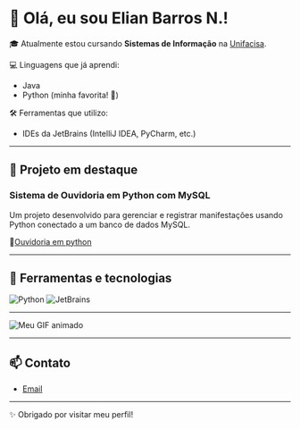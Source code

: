# 👋 Olá, eu sou Elian Barros N.!

🎓 Atualmente estou cursando **Sistemas de Informação** na [Unifacisa](https://www.unifacisa.edu.br/).

💻 Linguagens que já aprendi:
- Java
- Python (minha favorita! 🐍)

🛠️ Ferramentas que utilizo:
- IDEs da JetBrains (IntelliJ IDEA, PyCharm, etc.)

---

## 📝 Projeto em destaque

### Sistema de Ouvidoria em Python com MySQL
Um projeto desenvolvido para gerenciar e registrar manifestações usando Python conectado a um banco de dados MySQL.

🔗[Ouvidoria em python](https://github.com/Elian-BSiqueira/Projeto-Ouvidoria-em-Python)

---

## 🚀 Ferramentas e tecnologias

![Python](https://img.shields.io/badge/-Python-3776AB?style=flat&logo=python&logoColor=white)
![JetBrains](https://img.shields.io/badge/-JetBrains-000000?style=flat&logo=jetbrains&logoColor=white)

---

![Meu GIF animado](https://media3.giphy.com/media/v1.Y2lkPTc5MGI3NjExNzY1ZWp4N3R1d3B2NTA1anE4M3NuOHltMjRiM2JiY3hueHl1ejh4MSZlcD12MV9pbnRlcm5hbF9naWZfYnlfaWQmY3Q9Zw/qgQUggAC3Pfv687qPC/giphy.gif)

---

## 📫 Contato
- [Email](elian.b.siqueira@gmail.com)

---

✨ Obrigado por visitar meu perfil!
